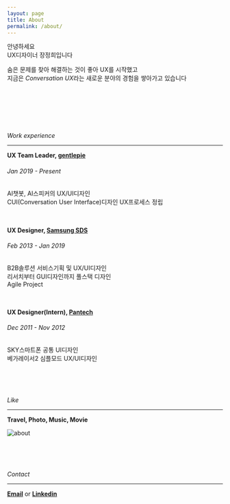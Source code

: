 ```yaml
---
layout: page
title: About
permalink: /about/
---
```

안녕하세요  
UX디자이너 장정희입니다 

숨은 문제를 찾아 해결하는 것이 좋아 UX를 시작했고  
지금은 *Conversation UX*라는 새로운 분야의 경험을 쌓아가고 있습니다  
<br><br><br><br><br><br>

*Work experience*

***  

**UX Team Leader, [gentlepie](https://www.gentlepie.com/)**  
###### Jan 2019 - Present 
AI챗봇, AI스피커의 UX/UI디자인  
CUI(Conversation User Interface)디자인 UX프로세스 정립  
<br><br>

**UX Designer, [Samsung SDS](https://www.samsungsds.com/)**  
###### Feb 2013 - Jan 2019  
B2B솔루션 서비스기획 및 UX/UI디자인  
리서치부터 GUI디자인까지 풀스택 디자인  
Agile Project   
<br><br>

**UX Designer(Intern), [Pantech](https://ko.wikipedia.org/wiki/%ED%8C%AC%ED%83%9D)**  
###### Dec 2011 - Nov 2012  
SKY스마트폰 공통 UI디자인  
베가레이서2 심플모드 UX/UI디자인
 
<br><br><br>

*Like*  

***  

**Travel, Photo, Music, Movie**  


![about](https://user-images.githubusercontent.com/60729752/74218663-f0d9ff00-4ced-11ea-9adc-309407f37785.png)

<br><br><br>


*Contact*  

***  

[**Email**](mailto:11jhjang21@gmail.com) or [**Linkedin**](https://www.linkedin.com/in/junghee-jang-65aba5136/)  
<br><br><br>